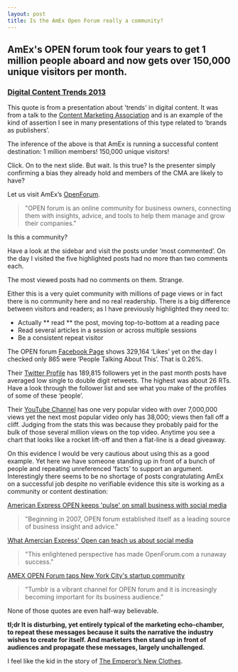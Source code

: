 ```yaml
---
layout: post
title: Is the AmEx Open Forum really a community?
---
```


## AmEx's OPEN forum took four years to get 1 million people aboard and now gets over 150,000 unique visitors per month.

### [Digital Content Trends 2013](http://neilperkin.typepad.com/only_dead_fish/2012/12/digital-content-trends-2013.html)

This quote is from a presentation about 'trends' in digital content. It was from a talk to the [Content Marketing Association](http://www.the-cma.com/) and is an example of the kind of assertion I see in many presentations of this type related to ‘brands as publishers’.

The inference of the above is that AmEx is running a successful content destination: 1 million members! 150,000 unique visitors!

Click. On to the next slide. But wait. Is this true? Is the presenter simply confirming a bias they already hold and members of the CMA are likely to have?

Let us visit AmEx’s [OpenForum](https://www.openforum.com/).

> "OPEN forum is an online community for business owners, connecting them with insights, advice, and tools to help them manage and grow their companies."

Is this a community?

Have a look at the sidebar and visit the posts under ‘most commented’. On the day I visited the five highlighted posts had no more than two comments each.

The most viewed posts had no comments on them. Strange.

Either this is a very quiet community with millions of page views or in fact there is no community here and no real readership. There is a big difference between visitors and readers; as I have previously highlighted they need to:

* Actually ** read ** the post, moving top-to-bottom at a reading pace
* Read several articles in a session or across multiple sessions
* Be a consistent repeat visitor

The OPEN forum [Facebook Page](https://www.facebook.com/Open) shows 329,164 ‘Likes’ yet on the day I checked only 865 were ‘People Talking About This’. That is 0.26%.

Their [Twitter Profile](https://twitter.com/openforum) has 189,815 followers yet in the past month posts have averaged low single to double digit retweets. The highest was about 26 RTs. Have a look through the follower list and see what you make of the profiles of some of these ‘people’.

Their [YouTube Channel](http://www.youtube.com/user/americanexpressOPEN/videos?view=0&sort=p&flow=grid) has one very popular video with over 7,000,000 views yet the next most popular video only has 38,000; views then fall off a cliff. Judging from the stats this was because they probably paid for the bulk of those several million views on the top video. Anytime you see a chart that looks like a rocket lift-off and then a flat-line is a dead giveaway.

On this evidence I would be very cautious about using this as a good example. Yet here we have someone standing up in front of a bunch of people and repeating unreferenced ‘facts’ to support an argument.
Interestingly there seems to be no shortage of posts congratulating AmEx on a successful job despite no verifiable evidence this site is working as a community or content destination:

[American Express OPEN keeps 'pulse' on small business with social media](http://www.zdnet.com/blog/feeds/american-express-open-keeps-pulse-on-small-business-with-social-media/2019)

> "Beginning in 2007, OPEN forum established itself as a leading source of business insight and advice."

[What Amercian Express' Open can teach us about social media](http://www.fastcompany.com/1669407/what-american-expresss-open-can-teach-us-about-social-media)

> "This enlightened perspective has made OpenForum.com a runaway success."

[AMEX OPEN Forum taps New York City's startup community](http://thenextweb.com/insider/2011/11/04/amex-open-forum-taps-new-york-citys-startup-community/)

> "Tumblr is a vibrant channel for OPEN forum and it is increasingly becoming important for its business audience."

None of those quotes are even half-way believable. 

__tl;dr It is disturbing, yet entirely typical of the marketing echo-chamber, to repeat these messages because it suits the narrative the industry wishes to create for itself. And marketers then stand up in front of audiences and propagate these messages, largely unchallenged.__

I feel like the kid in the story of [The Emperor’s New Clothes](https://en.wikipedia.org/wiki/The_Emperor's_New_Clothes).

